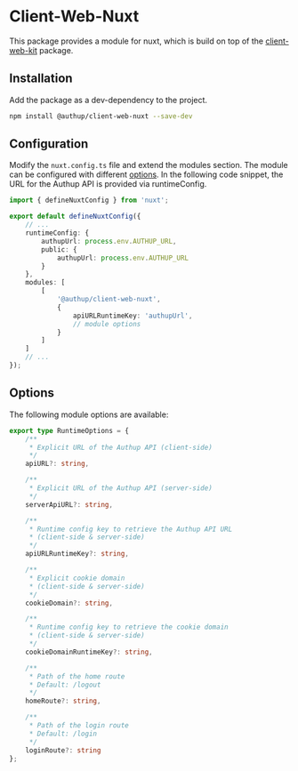 # Client-Web-Nuxt

This package provides a module for nuxt, which is build on top of the [client-web-kit](./../client-web-kit/index.md) package.

## Installation

Add the package as a dev-dependency to the project.

```sh
npm install @authup/client-web-nuxt --save-dev
```

## Configuration

Modify the `nuxt.config.ts` file and extend the modules section.
The module can be configured with different [options](#options).
In the following code snippet, the URL for the Authup API is provided via runtimeConfig.

```typescript
import { defineNuxtConfig } from 'nuxt';

export default defineNuxtConfig({
    // ...
    runtimeConfig: {
        authupUrl: process.env.AUTHUP_URL,
        public: {
            authupUrl: process.env.AUTHUP_URL
        }
    },
    modules: [
        [
            '@authup/client-web-nuxt',
            {
                apiURLRuntimeKey: 'authupUrl',
                // module options
            }
        ]
    ]
    // ...
});
```

## Options

The following module options are available:

```typescript
export type RuntimeOptions = {
    /**
     * Explicit URL of the Authup API (client-side)
     */
    apiURL?: string,

    /**
     * Explicit URL of the Authup API (server-side)
     */
    serverApiURL?: string,

    /**
     * Runtime config key to retrieve the Authup API URL
     * (client-side & server-side)
     */
    apiURLRuntimeKey?: string,

    /**
     * Explicit cookie domain
     * (client-side & server-side)
     */
    cookieDomain?: string,

    /**
     * Runtime config key to retrieve the cookie domain
     * (client-side & server-side)
     */
    cookieDomainRuntimeKey?: string,

    /**
     * Path of the home route
     * Default: /logout
     */
    homeRoute?: string,

    /**
     * Path of the login route
     * Default: /login
     */
    loginRoute?: string
};
```


